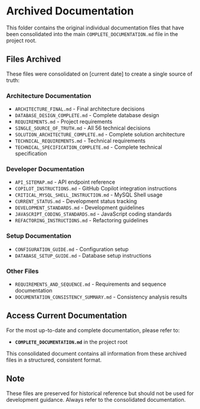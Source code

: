 # Archived Documentation

This folder contains the original individual documentation files that have been consolidated into the main `COMPLETE_DOCUMENTATION.md` file in the project root.

## Files Archived

These files were consolidated on [current date] to create a single source of truth:

### Architecture Documentation
- `ARCHITECTURE_FINAL.md` - Final architecture decisions
- `DATABASE_DESIGN_COMPLETE.md` - Complete database design
- `REQUIREMENTS.md` - Project requirements
- `SINGLE_SOURCE_OF_TRUTH.md` - All 56 technical decisions
- `SOLUTION_ARCHITECTURE_COMPLETE.md` - Complete solution architecture
- `TECHNICAL_REQUIREMENTS.md` - Technical requirements
- `TECHNICAL_SPECIFICATION_COMPLETE.md` - Complete technical specification

### Developer Documentation
- `API_SITEMAP.md` - API endpoint reference
- `COPILOT_INSTRUCTIONS.md` - GitHub Copilot integration instructions
- `CRITICAL_MYSQL_SHELL_INSTRUCTION.md` - MySQL Shell usage
- `CURRENT_STATUS.md` - Development status tracking
- `DEVELOPMENT_STANDARDS.md` - Development guidelines
- `JAVASCRIPT_CODING_STANDARDS.md` - JavaScript coding standards
- `REFACTORING_INSTRUCTIONS.md` - Refactoring guidelines

### Setup Documentation
- `CONFIGURATION_GUIDE.md` - Configuration setup
- `DATABASE_SETUP_GUIDE.md` - Database setup instructions

### Other Files
- `REQUIREMENTS_AND_SEQUENCE.md` - Requirements and sequence documentation
- `DOCUMENTATION_CONSISTENCY_SUMMARY.md` - Consistency analysis results

## Access Current Documentation

For the most up-to-date and complete documentation, please refer to:
- **`COMPLETE_DOCUMENTATION.md`** in the project root

This consolidated document contains all information from these archived files in a structured, consistent format.

## Note

These files are preserved for historical reference but should not be used for development guidance. Always refer to the consolidated documentation.
